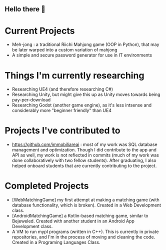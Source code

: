 ## Hello there 👋


# Current Projects
- Meh-jong : a traditional Riichi Mahjong game (OOP in Python), that may be later warped into a custom variation of mahjong
- A simple and secure password generator for use in IT environments

# Things I'm currently researching
- Researching UE4 (and therefore researching C#)
- Researching Unity, but might give this up as Unity moves towards being pay-per-download
- Researching Godot (another game engine), as it's less intsense and considerably more "beginner friendly" than UE4

# Projects I've contributed to
- https://github.com/immobiliareai : most of my work was SQL database management and optimization. Though I did contribute to the app and API as well, my work is not reflected in commits (much of my work was done collaboratively with two fellow students). After graduating, I also helped onboard students that are currently contributing to the project.

# Completed Projects
- [WebMatchingGame] my first attempt at making a matching game (with database functionality, which is broken). Created in a Web Development class.
- [AndroidMatchingGame] a Kotlin-based matching game, similar to Bejeweled. Created with another student in an Android App Development class.
- A VM to run mypl programs (written in C++). This is currently in private repositories, and I'm in the process of moving and cleaning the code. Created in a Programing Languages Class.
